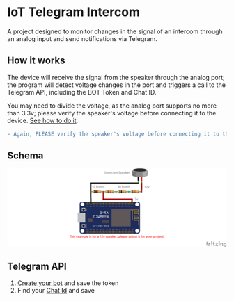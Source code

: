 # IoT Telegram Intercom

A project designed to monitor changes in the signal of an intercom through an analog input and send notifications via Telegram.

## How it works

The device will receive the signal from the speaker through the analog port; the program will detect voltage changes in the port and triggers a call to the Telegram API, including the BOT Token and Chat ID.

You may need to divide the voltage, as the analog port supports no more than 3.3v; please verify the speaker's voltage before connecting it to the device. [See how to do it](https://ohmslawcalculator.com/voltage-divider-calculator).

```diff
- Again, PLEASE verify the speaker's voltage before connecting it to the device.
```

## Schema

![Alt text](https://github.com/caiofrota/iot-intercom-telegram/blob/main/schema.png)

## Telegram API

1. [Create your bot](https://core.telegram.org/bots/tutorial#obtain-your-bot-token) and save the token
2. Find your [Chat Id](https://www.alphr.com/find-chat-id-telegram) and save
